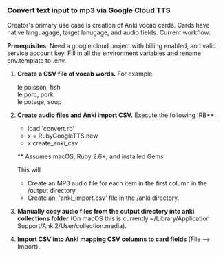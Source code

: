 ### Convert text input to mp3 via Google Cloud TTS

Creator's primary use case is creation of Anki vocab cards. Cards have native languagage, target lanugage, and audio fields. Current workflow:

**Prerequisites**: Need a google cloud project with billing enabled, and valid service account key. Fill in all the environment variables and rename env.template to .env.

1. **Create a CSV file of vocab words.** For example:

   le poisson, fish  
   le porc, pork  
   le potage, soup  

2. **Create audio files and Anki import CSV.** Execute the following IRB**:
   - load 'convert.rb'
   - x = RubyGoogleTTS.new
   - x.create_anki_csv
 
   ** Assumes macOS, Ruby 2.6+, and installed Gems

   This will 
   - Create an MP3 audio file for each item in the first column in the /output directory.
   - Create an, 'anki_import.csv' file in the /anki directory.


3. **Manually copy audio files from the output directory into anki collections folder** (On macOS this is currently ~/Library/Application Support/Anki2/User/collection.media).
4. **Import CSV into Anki mapping CSV columns to card fields** (File --> Import).


